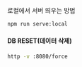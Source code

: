 로컬에서 서버 띄우는 방법

```sh
npm run serve:local
```

#### DB RESET(데이터 삭제)

```sh
http -v :8080/force
```

